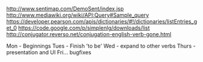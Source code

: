 http://www.sentimap.com/DemoSent/index.jsp
http://www.mediawiki.org/wiki/API:Query#Sample_query
https://developer.pearson.com/apis/dictionaries/#!/dictionaries/listEntries_get_0
https://code.google.com/p/simplenlg/downloads/list
http://conjugator.reverso.net/conjugation-english-verb-gone.html

Mon - Beginnings
Tues - Finish 'to be'
Wed - expand to other verbs
Thurs - presentation and UI
Fri... bugfixes
